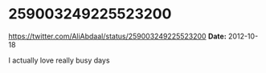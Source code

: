 # 259003249225523200
https://twitter.com/AliAbdaal/status/259003249225523200
**Date:** 2012-10-18

I actually love really busy days
